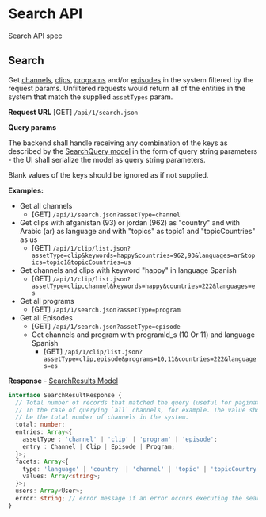 <!---
 - Copyright (C) 2007-2018 Crafter Software Corporation. All Rights Reserved.
 -
 - This program is licensed under the Crafter Enterprise Software License Agreement,
 - and its use is strictly limited to operation with Crafter CMS Enterprise Edition.
 - Unauthorized use, distribution, or modification is strictly prohibited.
--->

# Search API

Search API spec

## Search

Get [channels](../app/src/models/Channel.ts), [clips](../app/src/models/Clip.ts), [programs](../app/src/models/Program.ts)
and/or [episodes](../app/src/models/Episode.ts) in the system filtered by the request params. Unfiltered requests would
return all of the entities in the system that match the supplied `assetTypes` param.

**Request URL** [GET] `/api/1/search.json`

**Query params**

The backend shall handle receiving any combination of the keys as described by the
[SearchQuery model](../app/src/models/SearchQuery.ts) in the form of query string parameters - the UI shall serialize
the model as query string parameters.

Blank values of the keys should be ignored as if not supplied.

**Examples:**
- Get all channels
  - [GET] `/api/1/search.json?assetType=channel`
- Get clips with afganistan (93) or jordan (962) as "country" and with Arabic (ar) as language and with "topics" as topic1 and "topicCountries" as us
  - [GET] `/api/1/clip/list.json?assetType=clip&keywords=happy&countries=962,93&languages=ar&topics=topic1&topicCountries=us`
- Get channels and clips with keyword "happy" in language Spanish
  - [GET] `/api/1/clip/list.json?assetType=clip,channel&keywords=happy&countries=222&languages=es`
- Get all programs
  - [GET] `/api/1/search.json?assetType=program`
- Get all Episodes
  - [GET] `/api/1/search.json?assetType=episode`
  - Get channels and program with programId_s (10 Or 11) and language Spanish
    - [GET] `/api/1/clip/list.json?assetType=clip,episode&programs=10,11&countries=222&languages=es`

**Response** - [SearchResults Model](../app/src/models/SearchResults.ts)

```typescript
interface SearchResultResponse {
  // Total number of records that matched the query (useful for pagination).
  // In the case of querying `all` channels, for example. The value should
  // be the total number of channels in the system.
  total: number;
  entries: Array<{
    assetType : 'channel' | 'clip' | 'program' | 'episode';
    entry : Channel | Clip | Episode | Program;
  }>;
  facets: Array<{
    type: 'language' | 'country' | 'channel' | 'topic' | 'topicCountry' | 'program';
    values: Array<string>;
  }>;
  users: Array<User>;
  error: string; // error message if an error occurs executing the search
}
```
